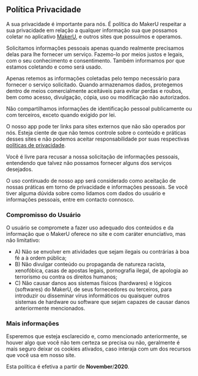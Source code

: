 <h2>Política Privacidade</h2>                    <p>A sua privacidade é importante para nós. É política do MakerU respeitar a sua privacidade em relação a qualquer informação sua que possamos coletar no aplicativo <a href=https://www.facebook.com/MakerU-100852758521793/?view_public_for=100852758521793>MakerU</a>, e outros sites que possuímos e operamos.</p>                    <p>Solicitamos informações pessoais apenas quando realmente precisamos delas para lhe fornecer um serviço. Fazemo-lo por meios justos e legais, com o seu conhecimento e consentimento. Também informamos por que estamos coletando e como será usado.                    </p>                    <p>Apenas retemos as informações coletadas pelo tempo necessário para fornecer o serviço solicitado. Quando armazenamos dados, protegemos dentro de meios comercialmente aceitáveis ​​para evitar perdas e roubos, bem como acesso, divulgação, cópia, uso ou                        modificação não autorizados.</p>                    <p>Não compartilhamos informações de identificação pessoal publicamente ou com terceiros, exceto quando exigido por lei.</p>                    <p>O nosso app pode ter links para sites externos que não são operados por nós. Esteja ciente de que não temos controle sobre o conteúdo e práticas desses sites e não podemos aceitar responsabilidade por suas respectivas <a href='https://politicaprivacidade.com' target='_BLANK'>políticas de privacidade</a>.                    </p>                    <p>Você é livre para recusar a nossa solicitação de informações pessoais, entendendo que talvez não possamos fornecer alguns dos serviços desejados.</p>                    <p>O uso continuado de nosso app será considerado como aceitação de nossas práticas em torno de privacidade e informações pessoais. Se você tiver alguma dúvida sobre como lidamos com dados do usuário e informações pessoais, entre em contacto connosco.</p>                                        <h3>Compromisso do Usuário</h3>                                <p>O usuário se compromete a fazer uso adequado dos conteúdos e da informação que o MakerU oferece no site e com caráter enunciativo, mas não limitativo:</p>                                        <ul>                        <li>A) Não se envolver em atividades que sejam ilegais ou contrárias à boa fé a à ordem pública;</li>                        <li>B) Não divulgar conteúdo ou propaganda de natureza racista, xenofóbica, <a href='https://ondeapostar.pt/' style='color: inherit;font-weight: normal;text-decoration:none;'>casas de apostas legais</a>, pornografia ilegal, de apologia ao terrorismo ou contra os direitos humanos;</li>                        <li>C) Não causar danos aos sistemas físicos (hardwares) e lógicos (softwares) do MakerU, de seus fornecedores ou terceiros, para introduzir ou disseminar vírus informáticos ou quaisquer outros sistemas de hardware ou software que sejam capazes de causar danos anteriormente mencionados.</li>                    </ul>                                        <h3>Mais informações</h3>                    <p>Esperemos que esteja esclarecido e, como mencionado anteriormente, se houver algo que você não tem certeza se precisa ou não, geralmente é mais seguro deixar os cookies ativados, caso interaja com um dos recursos que você usa em nosso site.</p>                    <p>Esta política é efetiva a partir de <strong>November</strong>/<strong>2020</strong>.</p>
